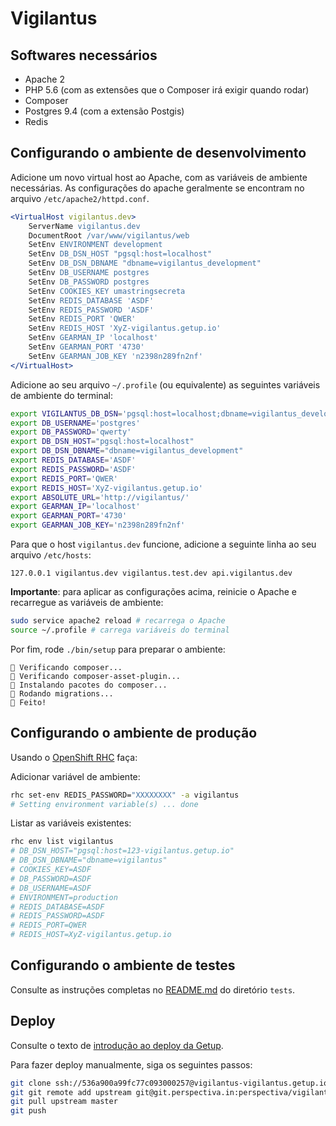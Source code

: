 # Vigilantus

## Softwares necessários

* Apache 2
* PHP 5.6 (com as extensões que o Composer irá exigir quando rodar)
* Composer
* Postgres 9.4 (com a extensão Postgis)
* Redis

## Configurando o ambiente de desenvolvimento

Adicione um novo virtual host ao Apache, com as variáveis de ambiente necessárias.
As configurações do apache geralmente se encontram no arquivo
`/etc/apache2/httpd.conf`.

```apache
<VirtualHost vigilantus.dev>
    ServerName vigilantus.dev
    DocumentRoot /var/www/vigilantus/web
    SetEnv ENVIRONMENT development
    SetEnv DB_DSN_HOST "pgsql:host=localhost"
    SetEnv DB_DSN_DBNAME "dbname=vigilantus_development"
    SetEnv DB_USERNAME postgres
    SetEnv DB_PASSWORD postgres
    SetEnv COOKIES_KEY umastringsecreta
    SetEnv REDIS_DATABASE 'ASDF'
    SetEnv REDIS_PASSWORD 'ASDF'
    SetEnv REDIS_PORT 'QWER'
    SetEnv REDIS_HOST 'XyZ-vigilantus.getup.io'
    SetEnv GEARMAN_IP 'localhost'
    SetEnv GEARMAN_PORT '4730'
    SetEnv GEARMAN_JOB_KEY 'n2398n289fn2nf'
</VirtualHost>
```

Adicione ao seu arquivo `~/.profile` (ou equivalente) as seguintes variáveis de
ambiente do terminal:

```bash
export VIGILANTUS_DB_DSN='pgsql:host=localhost;dbname=vigilantus_development'
export DB_USERNAME='postgres'
export DB_PASSWORD='qwerty'
export DB_DSN_HOST="pgsql:host=localhost"
export DB_DSN_DBNAME="dbname=vigilantus_development"
export REDIS_DATABASE='ASDF'
export REDIS_PASSWORD='ASDF'
export REDIS_PORT='QWER'
export REDIS_HOST='XyZ-vigilantus.getup.io'
export ABSOLUTE_URL='http://vigilantus/'
export GEARMAN_IP='localhost'
export GEARMAN_PORT='4730'
export GEARMAN_JOB_KEY='n2398n289fn2nf'
```

Para que o host `vigilantus.dev` funcione, adicione a seguinte linha ao seu
arquivo `/etc/hosts`:

```
127.0.0.1 vigilantus.dev vigilantus.test.dev api.vigilantus.dev
```

**Importante**: para aplicar as configurações acima, reinicie o Apache e
recarregue as variáveis de ambiente:

```bash
sudo service apache2 reload # recarrega o Apache
source ~/.profile # carrega variáveis do terminal
```

Por fim, rode `./bin/setup` para preparar o ambiente:

```
👾 Verificando composer...
👾 Verificando composer-asset-plugin...
👾 Instalando pacotes do composer...
👾 Rodando migrations...
👾 Feito!
```

## Configurando o ambiente de produção

Usando o [OpenShift RHC](https://www.openshift.com/developers/rhc-client-tools-install) faça:

Adicionar variável de ambiente:

```bash
rhc set-env REDIS_PASSWORD="XXXXXXXX" -a vigilantus
# Setting environment variable(s) ... done
```

Listar as variáveis existentes:

```bash
rhc env list vigilantus
# DB_DSN_HOST="pgsql:host=123-vigilantus.getup.io"
# DB_DSN_DBNAME="dbname=vigilantus"
# COOKIES_KEY=ASDF
# DB_PASSWORD=ASDF
# DB_USERNAME=ASDF
# ENVIRONMENT=production
# REDIS_DATABASE=ASDF
# REDIS_PASSWORD=ASDF
# REDIS_PORT=QWER
# REDIS_HOST=XyZ-vigilantus.getup.io
```

## Configurando o ambiente de testes

Consulte as instruções completas no [README.md](tests/README.md) do diretório `tests`.

## Deploy

Consulte o texto de [introdução ao deploy da Getup](https://getupcloud.com/blog/deploy-e-rollback).

Para fazer deploy manualmente, siga os seguintes passos:

```bash
git clone ssh://536a900a99fc77c093000257@vigilantus-vigilantus.getup.io/~/git/vigilantus.git/ vigilantus-deploy
git git remote add upstream git@git.perspectiva.in:perspectiva/vigilantus.git
git pull upstream master
git push
```
